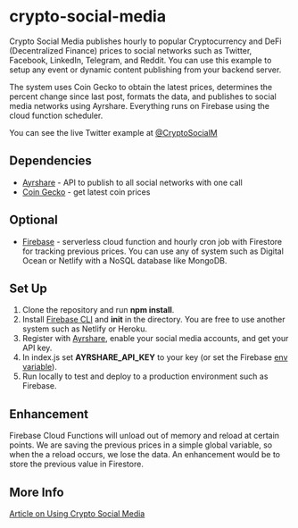 # crypto-social-media

Crypto Social Media publishes hourly to popular Cryptocurrency and DeFi (Decentralized Finance) prices to social networks such as Twitter, Facebook, LinkedIn, Telegram, and Reddit. You can use this example to setup any event or dynamic content publishing from your backend server.

The system uses Coin Gecko to obtain the latest prices, determines the percent change since last post, formats the data, and publishes to social media networks using Ayrshare. Everything runs on Firebase using the cloud function scheduler.

You can see the live Twitter example at [@CryptoSocialM](https://twitter.com/CryptoSocialM)

## Dependencies

- [Ayrshare](https://www.ayrshare.com) - API to publish to all social networks with one call
- [Coin Gecko](https://www.coingecko.com/en/api) - get latest coin prices

## Optional

- [Firebase](https://www.firebase.com) - serverless cloud function and hourly cron job with Firestore for tracking previous prices. You can use any of system such as Digital Ocean or Netlify with a NoSQL database like MongoDB.

## Set Up

1. Clone the repository and run **npm install**.
2. Install [Firebase CLI](https://firebase.google.com/docs/cli) and **init** in the directory. You are free to use another system such as Netlify or Heroku.
3. Register with [Ayrshare](https://www.ayrshare.com), enable your social media accounts, and get your API key.
4. In index.js set **AYRSHARE_API_KEY** to your key (or set the Firebase [env variable](https://firebase.google.com/docs/functions/config-env)).
5. Run locally to test and deploy to a production environment such as Firebase.

## Enhancement

Firebase Cloud Functions will unload out of memory and reload at certain points. We are saving the previous prices in a simple global variable, so when the a reload occurs, we lose the data. An enhancement would be to store the previous value in Firestore.

## More Info

[Article on Using Crypto Social Media](https://www.ayrshare.com/automatically-publish-cryptocurrency-prices-social-media-networks/)
